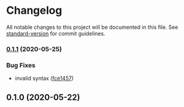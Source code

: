# Changelog

All notable changes to this project will be documented in this file. See [standard-version](https://github.com/conventional-changelog/standard-version) for commit guidelines.

### [0.1.1](https://github.com/NateScarlet/mongo-operators/compare/v0.1.0...v0.1.1) (2020-05-25)


### Bug Fixes

* invalid syntax ([fce1457](https://github.com/NateScarlet/mongo-operators/commit/fce14571f3a138be9b1305697680f4ac007a0e0b))

## 0.1.0 (2020-05-22)
